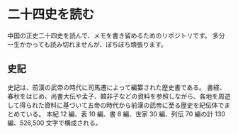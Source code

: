 # 二十四史を読む
中国の正史二十四史を読んで、メモを書き留めるためのリポジトリです。
多分一生かかっても読み切れませんが、ぼちぼち頑張ります。

## 史記
史記は、前漢の武帝の時代に司馬遷によって編纂された歴史書である。
書経、春秋をはじめ、尚書大伝や孟子、韓非子などの資料を参照しながら、各地を周遊して得られた資料に基づいて五帝の時代から前漢の武帝に至る歴史を紀伝体でまとめている。
本紀 12 編、表 10 編、書 8 編、世家 30 編、列伝 70 編の計 130 編、526,500 文字で構成される。
